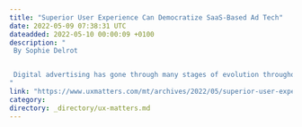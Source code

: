 ```yaml
---
title: "Superior User Experience Can Democratize SaaS-Based Ad Tech"
date: 2022-05-09 07:38:31 UTC
dateadded: 2022-05-10 00:00:09 +0100
description: "
 By Sophie Delrot 


 Digital advertising has gone through many stages of evolution throughout the years. However, ever since programmatic—that is, data-driven, automated, digital—ad buying has become the norm for the vast majority of all ad spending, UX design has largely been forgotten as an essential element of advertising-platform design. This is the case primarily because highly skilled, experienced traders are now operating the actual campaigns, so there is  little need to create intuitive, easy-to-use platforms. If you are an agency or brand with sufficient resources to hire dedicated staff, this is completely fine. However, this means businesses that have smaller budgets often encounter severe challenges when it comes to entering into the digital-consumer activation space. Read More 
"
link: "https://www.uxmatters.com/mt/archives/2022/05/superior-user-experience-can-democratize-saas-based-ad-tech.php"
category:
directory: _directory/ux-matters.md
---
```

